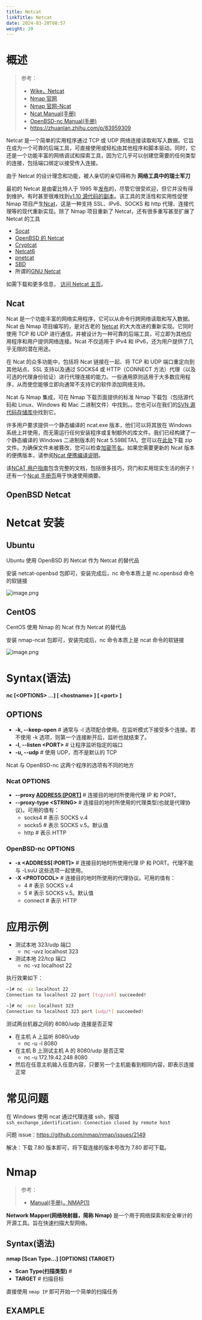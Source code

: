```yaml
---
title: Netcat
linkTitle: Netcat
date: 2024-03-20T08:57
weight: 20
---
```


# 概述

> 参考：
> 
> - [Wike，Netcat](https://en.wikipedia.org/wiki/Netcat)
> - [Nmap 官网](https://nmap.org/)
> - [Nmap 官网-Ncat](https://nmap.org/ncat/)
> - [Ncat Manual(手册)](https://nmap.org/book/ncat-man.html)
> - [OpenBSD-nc Manual(手册)](https://man.openbsd.org/nc)
> - <https://zhuanlan.zhihu.com/p/83959309>

Netcat 是一个简单的实用程序通过 TCP 或 UDP 网络连接读取和写入数据。它旨在成为一个可靠的后端工具，可直接使用或轻松由其他程序和脚本驱动。同时，它还是一个功能丰富的网络调试和探索工具，因为它几乎可以创建您需要的任何类型的连接，包括端口绑定以接受传入连接。

由于 Netcat 的设计理念和功能，被人亲切的亲切得称为 **网络工具中的瑞士军刀**

最初的 Netcat 是由霍比特人于 1995 年[发布](http://seclists.org/bugtraq/1995/Oct/0028.html)的，尽管它很受欢迎，但它并没有得到维护。有时甚至很难找到[v1.10 源代码的副本](http://download.insecure.org/stf/nc110.tgz)。该工具的灵活性和实用性促使 Nmap 项目产生[Ncat](http://nmap.org/ncat/)，这是一种支持 SSL、IPv6、SOCKS 和 http 代理、连接代理等的现代重新实现。除了 Nmap 项目重新了 Netcat，还有很多重写甚至扩展了 Netcat 的工具

- [Socat](https://sectools.org/tool/socat/)
- [OpenBSD 的 Netcat](http://www.openbsd.org/cgi-bin/cvsweb/src/usr.bin/nc/)
- [Cryptcat](http://cryptcat.sourceforge.net/)
- [Netcat6](http://www.deepspace6.net/projects/netcat6.html)
- [pnetcat](http://stromberg.dnsalias.org/~strombrg/pnetcat.html)
- [SBD](http://cycom.se/dl/sbd)
- 所谓的[GNU Netcat](http://netcat.sourceforge.net/)

如需下载和更多信息， [访问 Netcat 主页](http://en.wikipedia.org/wiki/Netcat)。

## Ncat

Ncat 是一个功能丰富的网络实用程序，它可以从命令行跨网络读取和写入数据。Ncat 由 Nmap 项目编写的，是对古老的 [Netcat](http://sectools.org/tool/netcat/) 的大大改进的重新实现。它同时使用 TCP 和 UDP 进行通信，并被设计为一种可靠的后端工具，可立即为其他应用程序和用户提供网络连接。Ncat 不仅适用于 IPv4 和 IPv6，还为用户提供了几乎无限的潜在用途。

在 Ncat 的众多功能中，包括将 Ncat 链接在一起、将 TCP 和 UDP 端口重定向到其他站点、SSL 支持以及通过 SOCKS4 或 HTTP（CONNECT 方法）代理（以及可选的代理身份验证）进行代理连接的能力。一些通用原则适用于大多数应用程序，从而使您能够立即向通常不支持它的软件添加网络支持。

Ncat 与 Nmap 集成，可在 Nmap 下载页面提供的标准 Nmap 下载包（包括源代码和 Linux、Windows 和 Mac 二进制文件）中找到。。您也可以在我们的[SVN 源代码存储库中](http://nmap.org/book/install.html#inst-svn)找到它。

许多用户要求提供一个静态编译的 ncat.exe 版本，他们可以将其放在 Windows 系统上并使用，而无需运行任何安装程序或复制额外的库文件。我们已经构建了一个静态编译的 Windows 二进制版本的 Ncat 5.59BETA1。您可以在[此处](http://nmap.org/dist/ncat-portable-5.59BETA1.zip)下载 zip 文件。为确保文件未被篡改，您可以检查[加密签名](http://nmap.org/book/install.html#inst-integrity)。如果您需要更新的 Ncat 版本的便携版本，请参阅[Ncat 便携编译说明](https://secwiki.org/w/Nmap/Ncat_Portable)。

该[NCAT 用户指南](https://nmap.org/ncat/guide/index.html)包含完整的文档，包括很多技巧，窍门和实用现实生活的例子！还有一个[Ncat 手册页](https://nmap.org/book/ncat-man.html)用于快速使用摘要。

## OpenBSD Netcat

# Netcat 安装

## Ubuntu

Ubuntu 使用 OpenBSD 的 Netcat 作为 Netcat 的替代品

安装 netcat-openbsd 包即可，安装完成后，nc 命令本质上是 nc.openbsd 命令的软链接

![image.png](https://notes-learning.oss-cn-beijing.aliyuncs.com/nnt66u/1626359398275-d7639c00-614d-4ff7-8b10-3e49b50eb576.png)

## CentOS

CentOS 使用 Nmap 的 Ncat 作为 Netcat 的替代品

安装 nmap-ncat 包即可，安装完成后，nc 命令本质上是 ncat 命令的软链接

![image.png](https://notes-learning.oss-cn-beijing.aliyuncs.com/nnt66u/1626359200164-165e5748-0a31-433b-bd62-0dcd3c157cf3.png)

# Syntax(语法)

**nc \[\<OPTIONS> ...] \[ \<hostname> ] \[ \<port> ]**

## OPTIONS

- **-k, --keep-open** # 通常与 -l 选项配合使用。在监听模式下接受多个连接。若不使用 -k 选项，则第一个连接断开后，监听也就结束了。
- **-l, --listen \<PORT>** # 让程序监听指定的端口
- **-u, --udp** # 使用 UDP，而不是默认的 TCP

Ncat 与 OpenBSD-nc 这两个程序的选项有不同的地方

### Ncat OPTIONS

- **--proxy <ADDRESS:[PORT]>** # 连接目的地时所使用代理 IP 和 PORT。
- **--proxy-type \<STRING>** # 连接目的地时所使用的代理类型(也就是代理协议)。可用的值有：
  - socks4 # 表示 SOCKS v.4
  - socks5 # 表示 SOCKS v.5。默认值
  - http # 表示 HTTP

### OpenBSD-nc OPTIONS

- **-x \<ADDRESS\[:PORT]>** # 连接目的地时所使用代理 IP 和 PORT。代理不能与 -LsuU 这些选项一起使用。
- **-X \<PROTOCOL>** # 连接目的地时所使用的代理协议。可用的值有：
  - 4 # 表示 SOCKS v.4
  - 5 # 表示 SOCKS v.5。默认值
  - connect # 表示 HTTP

# 应用示例

- 测试本地 323/udp 端口
  - nc -uvz localhost 323
- 测试本地 22/tcp 端口
  - nc -vz localhost 22

执行效果如下：

```bash
~]# nc -vz localhost 22
Connection to localhost 22 port [tcp/ssh] succeeded!

~]# nc -uvz localhost 323
Connection to localhost 323 port [udp/*] succeeded!
```

测试两台机器之间的 8080/udp 连接是否正常

- 在主机 A 上监听 8080/udp
  - nc -u -l 8080
- 在主机 B 上测试主机 A 的 8080/udp 是否正常
  - nc -u 172.19.42.248 8080
- 然后在任意主机输入任意内容，只要另一个主机能看到相同内容，即表示连接正常

# 常见问题

在 Windows 使用 ncat 通过代理连接 ssh，报错 `ssh_exchange_identification: Connection closed by remote host`

问题 issue：<https://github.com/nmap/nmap/issues/2149>

解决：下载 7.80 版本即可，将下载连接的版本号改为 7.80 即可下载。

# Nmap

> 参考：
> 
> - [Manual(手册)，NMAP(1)](https://nmap.org/book/man.html)

**Network Mapper(网络映射器，简称 Nmap)** 是一个用于网络探索和安全审计的开源工具。旨在快速扫描大型网络。

## Syntax(语法)

**nmap \[Scan Type...] \[OPTIONS] {TARGET}**

- **Scan Type(扫描类型)** #
- **TARGET** # 扫描目标

直接使用 `nmap IP` 即可开始一个简单的扫描任务

## EXAMPLE
